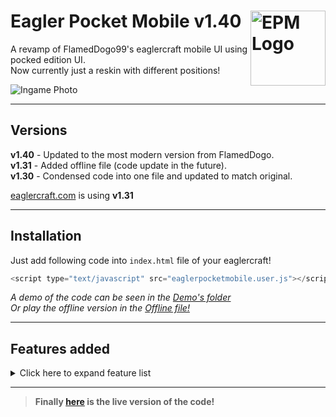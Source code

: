# <img src=".github/assets/logo.png" alt="EPM Logo" align="right" width="120px">Eagler Pocket Mobile v1.40
 A revamp of FlamedDogo99's eaglercraft mobile UI using pocked edition UI.<br>
 Now currently just a reskin with different positions!


<img src=".github/assets/ingame.png" alt="Ingame Photo"><br>

<hr>

 ## Versions
   __v1.40__ - Updated to the most modern version from FlamedDogo.<br>
  __v1.31__ - Added offline file (code update in the future).<br>
 __v1.30__ - Condensed code into one file and updated to match original.<br>

 [eaglercraft.com](https://eaglercraft.com) is using __v1.31__

 <hr>

## Installation
 Just add following code into `index.html` file of your eaglercraft!<br>

 ```javascript
<script type="text/javascript" src="eaglerpocketmobile.user.js"></script>
 ```
 
 _A demo of the code can be seen in the [Demo's folder](https://github.com/irv77/EaglerPocketMobile/tree/main/demo/)_<br>
 _Or play the offline version in the [Offline file!](https://github.com/gman-667/Epm1.12.2/blob/main/EaglercraftX_1.12.2_u35_Offline_Signed.html)_

<hr>

## Features added

<details>
<summary>Click here to expand feature list</summary>

- [x] Strafe buttons when holding forward
- [x] Crouch lock on hold
- [x] Sprint button (sperate from double tapping forward)
- [ ] Misc Platform support (Controller, Keyboard arrows, etc)
- [x] Cancel button for file upload
- [x] Styling for file upload
- [x] Back button for Kiwi browser?
- [x] Re-orginize button layout (With new icons)
- [x] Redo the display button functions
- [x] Pocket Edition UI
- [x] Updated code from main
- [x] Bug fixes from original
- [ ] Config file for features
- [x] Organized Code
</details>

<hr>

>__Finally [here](https://irv77.github.io/EaglerPocketMobile/demo/) is the live version of the code!__
